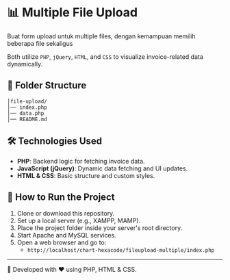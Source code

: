 # 📊 Multiple File Upload

Buat form upload untuk multiple files, dengan kemampuan memilih beberapa file
sekaligus

Both utilize `PHP`, `jQuery`, `HTML`, and `CSS` to visualize invoice-related data dynamically.

## 📁 Folder Structure
```
│file-upload/
│── index.php
│── data.php
│── README.md
```

## 🛠️ Technologies Used
- **PHP**: Backend logic for fetching invoice data.
- **JavaScript (jQuery)**: Dynamic data fetching and UI updates.
- **HTML & CSS**: Basic structure and custom styles.

## 🚀 How to Run the Project
1. Clone or download this repository.
2. Set up a local server (e.g., XAMPP, MAMP).
3. Place the project folder inside your server's root directory.
4. Start Apache and MySQL services.
5. Open a web browser and go to:
   - `http://localhost/chart-hexacode/fileupload-multiple/index.php`

---

📝 Developed with ❤️ using PHP, HTML & CSS.
